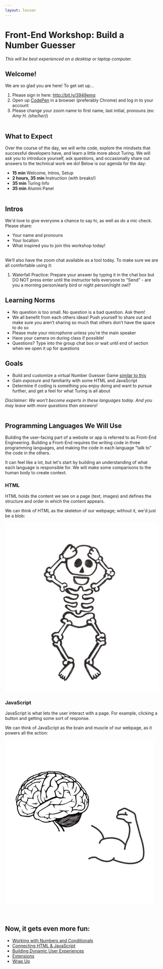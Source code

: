 ```yaml
---
layout: lesson
---
```


# Front-End Workshop: Build a Number Guesser

_This will be best experienced on a desktop or laptop computer._

## Welcome!

We are so glad you are here! To get set up...
1. Please sign in here: <a target="blank" href="http://bit.ly/3949emq"> http://bit.ly/3949emq</a>
1. Open up <a target="blank" href="http://codepen.io/">CodePen</a> in a browser (preferably Chrome) and log in to your account
1. Please change your zoom name to first name, last initial, pronouns (ex: _Amy H. (she/her)_)
<br><br>

## What to Expect

Over the course of the day, we will write code, explore the mindsets that successful developers have, and learn a little more about Turing. We will ask you to introduce yourself, ask questions, and occasionally share out answers to the technical work we do! Below is our agenda for the day:

- **15 min** Welcome, Intros, Setup
- **2 hours, 35 min** Instruction (with breaks!)
- **35 min** Turing Info
- **35 min** Alumni Panel
<br><br>

## Intros

We'd love to give everyone a chance to say hi, as well as do a mic check. Please share:
- Your name and pronouns
- Your location
- What inspired you to join this workshop today!
<br><br>

We’ll also have the zoom chat available as a tool today. To make sure we are all comfortable using it:

1. Waterfall Practice: Prepare your answer by typing it in the chat box but DO NOT press enter until the instructor tells everyone to “Send” - are you a morning person/early bird or night person/night owl?

## Learning Norms

- No question is too small. No question is a bad question. Ask them!
- We all benefit from each others ideas! Push yourself to share out and make sure you aren’t sharing so much that others don’t have the space to do so
- Please mute your microphone unless you’re the main speaker
- Have your camera on during class if possible!
- Questions? Type into the group chat box or wait until end of section when we open it up for questions

## Goals

- Build and customize a virtual Number Guesser Game [similar to this](https://codepen.io/turing-trycoding/full/abBpgNg)
- Gain _exposure_ and familiarity with some HTML and JavaScript
- Determine if coding is something you enjoy doing and want to pursue further, and get a feel for what Turing is all about

_Disclaimer: We won't become experts in these languages today. And you may leave with more questions than answers!_
<br><br>

## Programming Languages We Will Use

Building the user-facing part of a website or app is referred to as Front-End Engineering. Building a Front-End requires the writing code in three programming languages, and making the code in each language "talk to" the code in the others.

It can feel like a lot, but let's start by building an understanding of what each language is responsible for. We will make some comparisons to the human body to create context.

<section class="data-type-cards language-cards">
  <div>
    <h3>HTML</h3>
    <p>HTML holds the content we see on a page (text, images) and defines the structure and order in which the content appears.</p>
    <p>We can think of HTML as the skeleton of our webpage; without it, we'd just be a blob:</p>
    <img class="medium-img" src="./assets/html.png" alt="Drawing of human skeleton" />
  </div>

  <div>
    <h3>JavaScript</h3>
    <p>JavaScript is what lets the user interact with a page. For example, clicking a button and getting some sort of response.</p>
    <p>We can think of JavaScript as the brain and muscle of our webpage, as it powers all the action:</p>
    <img class="medium-img" src="./assets/js.png" alt="Drawing of human skeleton" />
  </div>
</section>
<br><br>

## Now, it gets even more fun:
- [Working with Numbers and Conditionals](./js-1)
- [Connecting HTML & JavaScript](./js-2)
- [Building Dynamic User Experiences](./js-3)
- [Extensions](./extensions)
- [Wrap Up](./wrap-up)
